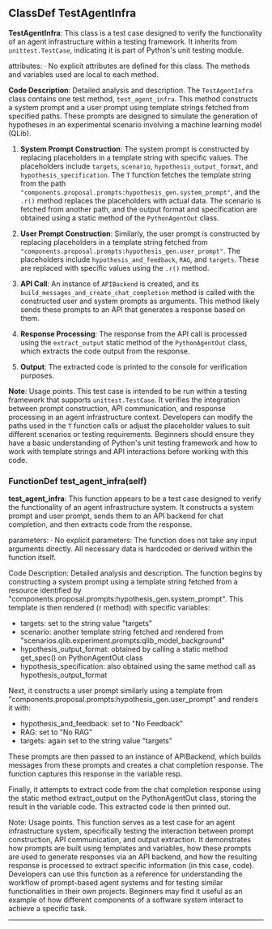 ## ClassDef TestAgentInfra
**TestAgentInfra**: This class is a test case designed to verify the functionality of an agent infrastructure within a testing framework. It inherits from `unittest.TestCase`, indicating it is part of Python's unit testing module.

attributes:
· No explicit attributes are defined for this class. The methods and variables used are local to each method.

**Code Description**: Detailed analysis and description.
The `TestAgentInfra` class contains one test method, `test_agent_infra`. This method constructs a system prompt and a user prompt using template strings fetched from specified paths. These prompts are designed to simulate the generation of hypotheses in an experimental scenario involving a machine learning model (QLib).

1. **System Prompt Construction**: The system prompt is constructed by replacing placeholders in a template string with specific values. The placeholders include `targets`, `scenario`, `hypothesis_output_format`, and `hypothesis_specification`. The `T` function fetches the template string from the path `"components.proposal.prompts:hypothesis_gen.system_prompt"`, and the `.r()` method replaces the placeholders with actual data. The scenario is fetched from another path, and the output format and specification are obtained using a static method of the `PythonAgentOut` class.

2. **User Prompt Construction**: Similarly, the user prompt is constructed by replacing placeholders in a template string fetched from `"components.proposal.prompts:hypothesis_gen.user_prompt"`. The placeholders include `hypothesis_and_feedback`, `RAG`, and `targets`. These are replaced with specific values using the `.r()` method.

3. **API Call**: An instance of `APIBackend` is created, and its `build_messages_and_create_chat_completion` method is called with the constructed user and system prompts as arguments. This method likely sends these prompts to an API that generates a response based on them.

4. **Response Processing**: The response from the API call is processed using the `extract_output` static method of the `PythonAgentOut` class, which extracts the code output from the response.

5. **Output**: The extracted code is printed to the console for verification purposes.

**Note**: Usage points.
This test case is intended to be run within a testing framework that supports `unittest.TestCase`. It verifies the integration between prompt construction, API communication, and response processing in an agent infrastructure context. Developers can modify the paths used in the `T` function calls or adjust the placeholder values to suit different scenarios or testing requirements. Beginners should ensure they have a basic understanding of Python's unit testing framework and how to work with template strings and API interactions before working with this code.
### FunctionDef test_agent_infra(self)
**test_agent_infra**: This function appears to be a test case designed to verify the functionality of an agent infrastructure system. It constructs a system prompt and user prompt, sends them to an API backend for chat completion, and then extracts code from the response.

parameters:
· No explicit parameters: The function does not take any input arguments directly. All necessary data is hardcoded or derived within the function itself.

Code Description: Detailed analysis and description.
The function begins by constructing a system prompt using a template string fetched from a resource identified by "components.proposal.prompts:hypothesis_gen.system_prompt". This template is then rendered (r method) with specific variables:
- targets: set to the string value "targets"
- scenario: another template string fetched and rendered from "scenarios.qlib.experiment.prompts:qlib_model_background"
- hypothesis_output_format: obtained by calling a static method get_spec() on PythonAgentOut class
- hypothesis_specification: also obtained using the same method call as hypothesis_output_format

Next, it constructs a user prompt similarly using a template from "components.proposal.prompts:hypothesis_gen.user_prompt" and renders it with:
- hypothesis_and_feedback: set to "No Feedback"
- RAG: set to "No RAG"
- targets: again set to the string value "targets"

These prompts are then passed to an instance of APIBackend, which builds messages from these prompts and creates a chat completion response. The function captures this response in the variable resp.

Finally, it attempts to extract code from the chat completion response using the static method extract_output on the PythonAgentOut class, storing the result in the variable code. This extracted code is then printed out.

Note: Usage points.
This function serves as a test case for an agent infrastructure system, specifically testing the interaction between prompt construction, API communication, and output extraction. It demonstrates how prompts are built using templates and variables, how these prompts are used to generate responses via an API backend, and how the resulting response is processed to extract specific information (in this case, code). Developers can use this function as a reference for understanding the workflow of prompt-based agent systems and for testing similar functionalities in their own projects. Beginners may find it useful as an example of how different components of a software system interact to achieve a specific task.
***
